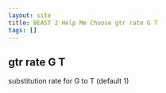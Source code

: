 ```yaml
---
layout: site
title: BEAST 2 Help Me Choose gtr rate G T
tags: []
---
```


## gtr rate G T

substitution rate for G to T (default 1)
